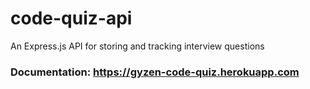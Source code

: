 # code-quiz-api
An Express.js API for storing and tracking interview questions


### Documentation: https://gyzen-code-quiz.herokuapp.com
